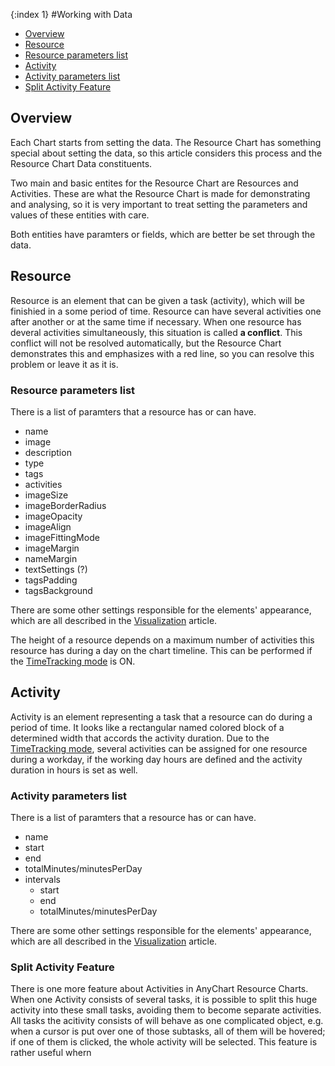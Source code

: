 {:index 1}
#Working with Data

* [Overview](#overview)
* [Resource](#resource)
 * [Resource parameters list](#resource_parameters_list)
* [Activity](#activity)
 * [Activity parameters list](#activity_parameters_list)
 * [Split Activity Feature](#split_activity_feature)

## Overview

Each Chart starts from setting the data. The Resource Chart has something special about setting the data, so this article considers this process and the Resource Chart Data constituents.

Two main and basic entites for the Resource Chart are Resources and Activities. These are what the Resource Chart is made for demonstrating and analysing, so it is very important to treat setting the parameters and values of these entities with care.

Both entities have paramters or fields, which are better be set through the data.

## Resource

Resource is an element that can be given a task (activity), which will be finishied in a some period of time. Resource can have several activities one after another or at the same time if necessary. When one resource has deveral activities simultaneously, this situation is called **a conflict**. This conflict will not be resolved automatically, but the Resource Chart demonstrates this and emphasizes with a red line, so you can resolve this problem or leave it as it is.

### Resource parameters list

There is a list of paramters that a resource has or can have. 

 - name
 - image
 - description
 - type
 - tags
 - activities
 - imageSize
 - imageBorderRadius
 - imageOpacity
 - imageAlign
 - imageFittingMode
 - imageMargin
 - nameMargin
 - textSettings (?)
 - tagsPadding
 - tagsBackground

There are some other settings responsible for the elements' appearance, which are all described in the [Visualization](Visualization) article.

The height of a resource depends on a maximum number of activities this resource has during a day on the chart timeline. This can be performed if the [TimeTracking mode](TimeTracking_Mode) is ON.


## Activity

Activity is an element representing a task that a resource can do during a period of time. It looks like a rectangular named colored block of a determined width that accords the activity duration. Due to the [TimeTracking mode](TimeTracking_Mode), several activities can be assigned for one resource during a workday, if the working day hours are defined and the activity duration in hours is set as well. 

### Activity parameters list

There is a list of paramters that a resource has or can have. 

 - name
 - start
 - end
 - totalMinutes/minutesPerDay
 - intervals
   - start
   - end
   - totalMinutes/minutesPerDay

There are some other settings responsible for the elements' appearance, which are all described in the [Visualization](Visualization) article.

### Split Activity Feature

There is one more feature about Activities in AnyChart Resource Charts. When one Activity consists of several tasks, it is possible to split this huge activity into these small tasks, avoiding them to become separate activities. All tasks the acitivity consists of will behave as one complicated object, e.g. when a cursor is put over one of those subtasks, all of them will be hovered; if one of them is clicked, the whole activity will be selected. This feature is rather useful whern